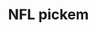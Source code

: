 ---
layout: post
title: 'NFL pickem'
story: http://www.bostonglobe.com/2014/09/02/globe-nfl-pick/lrrDKN5JOcILOf4NAc95kN/story.html'
text: 'A season long competition where users get to pick NFL games against the Globe columnists.'
vimeo: '<iframe src="//player.vimeo.com/video/106284569?title=0&amp;byline=0&amp;portrait=0&amp;color=ffffff" width="640" height="338" frameborder="0" webkitallowfullscreen mozallowfullscreen allowfullscreen></iframe>'
---